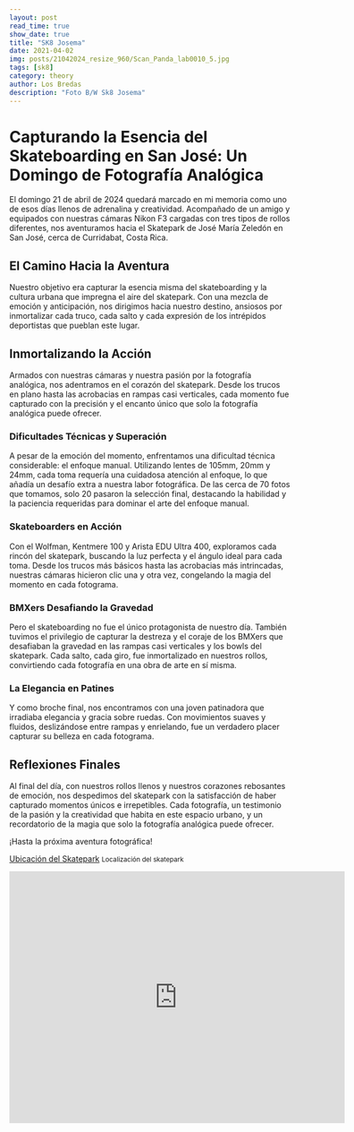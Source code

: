 ```yaml
---
layout: post
read_time: true
show_date: true
title: "SK8 Josema"
date: 2021-04-02
img: posts/21042024_resize_960/Scan_Panda_lab0010_5.jpg
tags: [sk8]
category: theory
author: Los Bredas
description: "Foto B/W Sk8 Josema"
---
```

# Capturando la Esencia del Skateboarding en San José: Un Domingo de Fotografía Analógica

El domingo 21 de abril de 2024 quedará marcado en mi memoria como uno de esos días llenos de adrenalina y creatividad. Acompañado de un amigo y equipados con nuestras cámaras Nikon F3 cargadas con tres tipos de rollos diferentes, nos aventuramos hacia el Skatepark de José María Zeledón en San José, cerca de Curridabat, Costa Rica.

## El Camino Hacia la Aventura

Nuestro objetivo era capturar la esencia misma del skateboarding y la cultura urbana que impregna el aire del skatepark. Con una mezcla de emoción y anticipación, nos dirigimos hacia nuestro destino, ansiosos por inmortalizar cada truco, cada salto y cada expresión de los intrépidos deportistas que pueblan este lugar.

## Inmortalizando la Acción

Armados con nuestras cámaras y nuestra pasión por la fotografía analógica, nos adentramos en el corazón del skatepark. Desde los trucos en plano hasta las acrobacias en rampas casi verticales, cada momento fue capturado con la precisión y el encanto único que solo la fotografía analógica puede ofrecer.

### Dificultades Técnicas y Superación

A pesar de la emoción del momento, enfrentamos una dificultad técnica considerable: el enfoque manual. Utilizando lentes de 105mm, 20mm y 24mm, cada toma requería una cuidadosa atención al enfoque, lo que añadía un desafío extra a nuestra labor fotográfica. De las cerca de 70 fotos que tomamos, solo 20 pasaron la selección final, destacando la habilidad y la paciencia requeridas para dominar el arte del enfoque manual.

### Skateboarders en Acción

Con el Wolfman, Kentmere 100 y Arista EDU Ultra 400, exploramos cada rincón del skatepark, buscando la luz perfecta y el ángulo ideal para cada toma. Desde los trucos más básicos hasta las acrobacias más intrincadas, nuestras cámaras hicieron clic una y otra vez, congelando la magia del momento en cada fotograma.

### BMXers Desafiando la Gravedad

Pero el skateboarding no fue el único protagonista de nuestro día. También tuvimos el privilegio de capturar la destreza y el coraje de los BMXers que desafiaban la gravedad en las rampas casi verticales y los bowls del skatepark. Cada salto, cada giro, fue inmortalizado en nuestros rollos, convirtiendo cada fotografía en una obra de arte en sí misma.

### La Elegancia en Patines

Y como broche final, nos encontramos con una joven patinadora que irradiaba elegancia y gracia sobre ruedas. Con movimientos suaves y fluidos, deslizándose entre rampas y enrielando, fue un verdadero placer capturar su belleza en cada fotograma.

## Reflexiones Finales

Al final del día, con nuestros rollos llenos y nuestros corazones rebosantes de emoción, nos despedimos del skatepark con la satisfacción de haber capturado momentos únicos e irrepetibles. Cada fotografía, un testimonio de la pasión y la creatividad que habita en este espacio urbano, y un recordatorio de la magia que solo la fotografía analógica puede ofrecer.

¡Hasta la próxima aventura fotográfica!

[Ubicación del Skatepark](https://www.openstreetmap.org/#map=19/9.91851/-84.04077)
<small>Localización del skatepark</small>

<iframe src="https://www.openstreetmap.org/#map=19/9.91851/-84.04077" width="600" height="450" frameborder="0" style="border:0" allowfullscreen></iframe>

